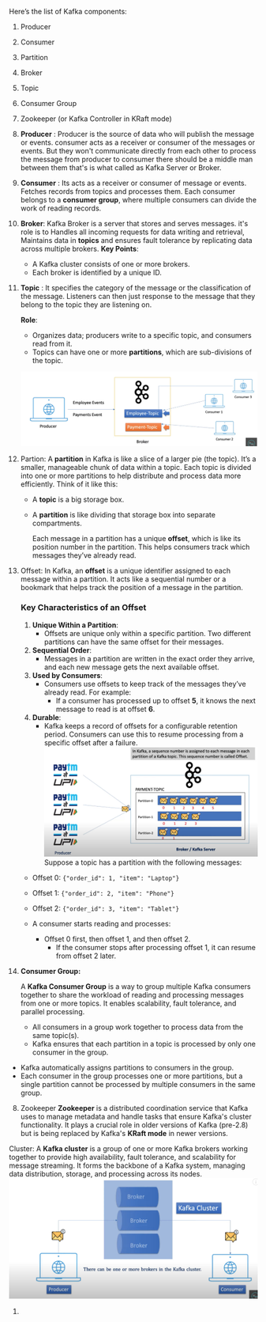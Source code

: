 Here’s the list of Kafka components:

1. Producer
2. Consumer
3. Partition
4. Broker
5. Topic
6. Consumer Group
7. Zookeeper (or Kafka Controller in KRaft mode)

1. **Producer** : Producer is the source of data who will publish the message or events. consumer  acts as a receiver or consumer of the messages or events. But they won't communicate directly from each other to process the message from producer to consumer there should be a middle man between them that's is what called as Kafka Server or Broker.
   
2. **Consumer** : Its acts as a receiver or consumer of message or events. Fetches records from topics and processes them. Each consumer belongs to a **consumer group**, where multiple consumers can divide the work of reading records.
   
3. **Broker**:  Kafka Broker is a server that stores and serves messages. it's role is to Handles all incoming requests for data writing and retrieval, Maintains data in **topics** and ensures fault tolerance by replicating data across multiple brokers.
    **Key Points**:
	- A Kafka cluster consists of one or more brokers.
	- Each broker is identified by a unique ID.
 4. **Topic** : It specifies the category of the message or the classification of the message. Listeners can then just response to the message that they belong to the topic they are listening on.
 
	**Role**:
	
	- Organizes data; producers write to a specific topic, and consumers read from it.
	- Topics can have one or more **partitions**, which are sub-divisions of the topic. 

    ![](Images/Image_2.png)

5. Partion:
	A **partition** in Kafka is like a slice of a larger pie (the topic). It’s a smaller, manageable chunk of data within a topic. Each topic is divided into one or more partitions to help distribute and process data more efficiently.
	Think of it like this:
	- A **topic** is a big storage box.
	- A **partition** is like dividing that storage box into separate compartments.
	  
		Each message in a partition has a unique **offset**, which is like its position number in the partition. This helps consumers track which messages they’ve already read.
		
6. Offset: In Kafka, an **offset** is a unique identifier assigned to each message within a partition. It acts like a sequential number or a bookmark that helps track the position of a message in the partition.
   
   ### **Key Characteristics of an Offset**
	
	1. **Unique Within a Partition**:
	    - Offsets are unique only within a specific partition. Two different partitions can have the same offset for their messages.
	2. **Sequential Order**:
	    - Messages in a partition are written in the exact order they arrive, and each new message gets the next available offset.
	3. **Used by Consumers**:
	    - Consumers use offsets to keep track of the messages they’ve already read. For example:
	        - If a consumer has processed up to offset **5**, it knows the next message to read is at offset **6**.
	4. **Durable**:
	    - Kafka keeps a record of offsets for a configurable retention period. Consumers can use this to resume processing from a specific offset after a failure.
   ![](Images/Image_3.png)
	Suppose a topic has a partition with the following messages:
											
	- Offset 0: `{"order_id": 1, "item": "Laptop"}`
	    
	- Offset 1: `{"order_id": 2, "item": "Phone"}`
	    
	- Offset 2: `{"order_id": 3, "item": "Tablet"}`
	    
	- A consumer starts reading and processes:
	    
	    - Offset 0 first, then offset 1, and then offset 2.
			- If the consumer stops after processing offset 1, it can resume from offset 2 later.
			  
7. **Consumer Group:**
   
   A **Kafka Consumer Group** is a way to group multiple Kafka consumers together to share the workload of reading and processing messages from one or more topics. It enables scalability, fault tolerance, and parallel processing.
   - All consumers in a group work together to process data from the same topic(s).
   - Kafka ensures that each partition in a topic is processed by only one consumer in the group.
  -  Kafka automatically assigns partitions to consumers in the group.
  - Each consumer in the group processes one or more partitions, but a single partition cannot be processed by multiple consumers in the same group.
    
    
8. Zookeeper
   **Zookeeper** is a distributed coordination service that Kafka uses to manage metadata and handle tasks that ensure Kafka's cluster functionality. It plays a crucial role in older versions of Kafka (pre-2.8) but is being replaced by Kafka's **KRaft mode** in newer versions.
    
    
  Cluster:
   A **Kafka cluster** is a group of one or more Kafka brokers working together to provide high availability, fault tolerance, and scalability for message streaming. It forms the backbone of a Kafka system, managing data distribution, storage, and processing across its nodes.
   ![](Images/Image_1.png)
   
1. 
